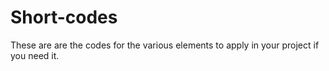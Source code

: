 # Short-codes
These are are the codes for the various elements to apply in your project if you need it. 
